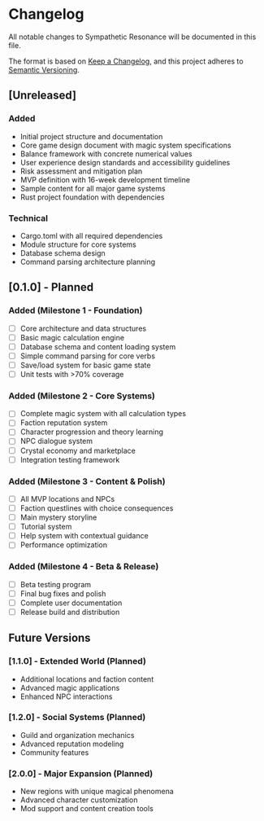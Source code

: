 # Changelog

All notable changes to Sympathetic Resonance will be documented in this file.

The format is based on [Keep a Changelog](https://keepachangelog.com/en/1.0.0/),
and this project adheres to [Semantic Versioning](https://semver.org/spec/v2.0.0.html).

## [Unreleased]

### Added
- Initial project structure and documentation
- Core game design document with magic system specifications
- Balance framework with concrete numerical values
- User experience design standards and accessibility guidelines
- Risk assessment and mitigation plan
- MVP definition with 16-week development timeline
- Sample content for all major game systems
- Rust project foundation with dependencies

### Technical
- Cargo.toml with all required dependencies
- Module structure for core systems
- Database schema design
- Command parsing architecture planning

## [0.1.0] - Planned

### Added (Milestone 1 - Foundation)
- [ ] Core architecture and data structures
- [ ] Basic magic calculation engine
- [ ] Database schema and content loading system
- [ ] Simple command parsing for core verbs
- [ ] Save/load system for basic game state
- [ ] Unit tests with >70% coverage

### Added (Milestone 2 - Core Systems)
- [ ] Complete magic system with all calculation types
- [ ] Faction reputation system
- [ ] Character progression and theory learning
- [ ] NPC dialogue system
- [ ] Crystal economy and marketplace
- [ ] Integration testing framework

### Added (Milestone 3 - Content & Polish)
- [ ] All MVP locations and NPCs
- [ ] Faction questlines with choice consequences
- [ ] Main mystery storyline
- [ ] Tutorial system
- [ ] Help system with contextual guidance
- [ ] Performance optimization

### Added (Milestone 4 - Beta & Release)
- [ ] Beta testing program
- [ ] Final bug fixes and polish
- [ ] Complete user documentation
- [ ] Release build and distribution

## Future Versions

### [1.1.0] - Extended World (Planned)
- Additional locations and faction content
- Advanced magic applications
- Enhanced NPC interactions

### [1.2.0] - Social Systems (Planned)
- Guild and organization mechanics
- Advanced reputation modeling
- Community features

### [2.0.0] - Major Expansion (Planned)
- New regions with unique magical phenomena
- Advanced character customization
- Mod support and content creation tools
